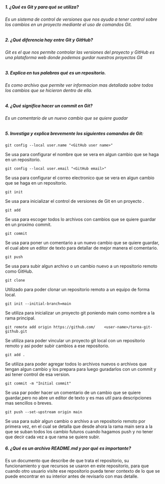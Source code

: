 ##### **1. ¿Qué es Git y para qué se utiliza?** 

###### Es un sistema de control de versiones que nos ayuda a tener control sobre los cambios en un proyecto mediante el uso de comandos Git.
##### **2. ¿Qué diferencia hay entre Git y GitHub?**

###### Git es el que nos permite controlar las versiones del proyecto y GitHub es una plataforma web donde podemos gurdar nuestros proyectos Git
##### **3. Explica en tus palabras qué es un repositorio.**

######  Es como archivo que permite ver informacion mas detallada sobre todos los cambios que se hicieron dentro de ella.
##### **4. ¿Qué significa hacer un commit en Git?**

###### Es un comentario de un nuevo cambio que se quiere guadar
##### **5. Investiga y explica brevemente los siguientes comandos de Git:**

    git config --local user.name "<GitHub user name>"

Se usa para configurar el nombre que se vera en algun cambio que se haga en un repositorio.

    git config --local user.email "<GitHub email>"
Se usa para configurar el correo electronico que se vera en algun cambio que se haga en un repositorio.

    git init

Se usa para inicializar el control de versiones de Git en un proyecto .

    git add

Se usa para escoger todos lo archivos con cambios que se quiere guardar en un proximo commit.

    git commit

Se usa para poner un comentario a un nuevo cambio que se quiere guardar, el cual abre un editor de texto para detallar de mejor manera el comentario.

    git push

Se usa para subir algun archivo o un cambio nuevo a un repositorio remoto como GitHub.

    git clone

Utilizado para poder clonar un repositorio remoto a un equipo de forma local.

    git init --initial-branch=main

Se utiliza para inicializar un proyecto git poniendo main como nombre a la rama principal.

    git remote add origin https://github.com/    <user-name>/tarea-git-github.git
Se utiliza para poder vincular un proyecto git local con un repositorio remoto y asi poder subir cambios a ese repositorio.

    git add .
Se utiliza para poder agregar todos lo archivos nuevos o archivos que tengan algun cambio y los prepara para luego guradarlos con un commit y asi tener control de esa version.

    git commit -m "Initial commit"

Se usa par poder hacer un comentario de un cambio que se quiere guardar,pero no abre un editor de texto y es mas util para descripciones mas sencillos o breves.

    git push --set-upstream origin main

Se usa para subir algun cambio o archivo a un repositorio remoto por primera vez, en el cual se detalla que desde ahora la rama main sera a la que se suban todos los cambio futuros cuando hagamos push y no tener que decir cada vez a que rama se quiere subir.

##### **6. ¿Qué es un archivo README.md y por qué es importante?**
Es un documento que describe de que trata el repositorio, su funcionamiento y que recursos se usaron en este repositorio, para que cuando otro usuario visite ese repositorio pueda tener contexto de lo que se puede encontrar en su interior antes de revisarlo con mas detalle.